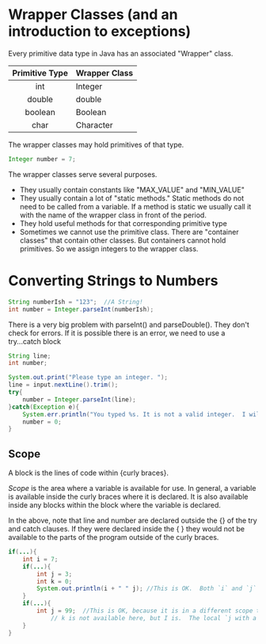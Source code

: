 # Wrapper Classes (and an introduction to exceptions)

Every primitive data type in Java has an associated "Wrapper" class.

Primitive Type|Wrapper Class
:---:|:---
int|Integer
double|double
boolean|Boolean
char|Character

The wrapper classes may hold primitives of that type.

```java
Integer number = 7;
```

The wrapper classes serve several purposes.

* They usually contain constants like "MAX_VALUE" and "MIN_VALUE"
* They usually contain a lot of "static methods."  Static methods do not need to be called from a variable. If a method is static we usually call it with the name of the wrapper class in front of the period.
* They hold useful methods for that corresponding primitive type
* Sometimes we cannot use the primitive class.  There are "container classes" that contain other classes.  But containers cannot hold primitives.  So we assign integers to the wrapper class.

# Converting Strings to Numbers

```java
String numberIsh = "123";  //A String!
int number = Integer.parseInt(numberIsh);
```

There is a very big problem with parseInt() and parseDouble().  They don't check for errors.  If it is possible there is an error, we need to use a try...catch block

```java
String line;
int number;

System.out.print("Please type an integer. ");
line = input.nextLine().trim();
try{
    number = Integer.parseInt(line);
}catch(Exception e){
    System.err.println("You typed %s. It is not a valid integer.  I will use 0 instead.\n", line);
    number = 0;
}
```
## Scope

A block is the lines of code within {curly braces}.

*Scope* is the area where a variable is available for use.  In general, a variable is available inside the curly braces where it is declared.  It is also available inside any blocks within the block where the variable is declared.

In the above, note that line and number are declared outside the {} of the try and catch clauses.  If they were declared inside the { } they would not be available to the parts of the program outside of the curly braces.  

```java
if(...){
    int i = 7;
    if(...){
        int j = 3;
        int k = 0;
        System.out.println(i + " " j); //This is OK.  Both `i` and `j` are in scope
    }
    if(...){
        int j = 99;  //This is OK, because it is in a different scope than the previous j.
            // k is not available here, but I is.  The local `j with a value of 99 is available, but not the one with a value of 3
    }    
}
```